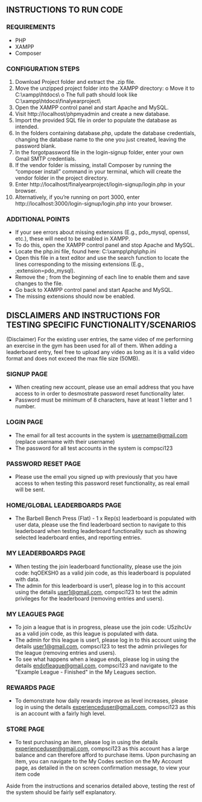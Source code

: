 

## INSTRUCTIONS TO RUN CODE

### REQUIREMENTS 
- PHP
- XAMPP 
- Composer
  
### CONFIGURATION STEPS 
1. Download Project folder and extract the .zip file. 
2. Move the unzipped project folder into the XAMPP directory: 
o Move it to C:\xampp\htdocs\ 
o The full path should look like C:\xampp\htdocs\finalyearproject\ 
3. Open the XAMPP control panel and start Apache and MySQL. 
4. Visit http://localhost/phpmyadmin and create a new database. 
5. Import the provided SQL file in order to populate the database as intended. 
6. In the folders containing database.php, update the database credentials, 
changing the database name to the one you just created, leaving the password 
blank. 
7. In the forgotpassword file in the login-signup folder, enter your own Gmail 
SMTP credentials. 
8. If the vendor folder is missing, install Composer by running the “composer 
install”  command in your terminal, which will create the vendor folder in the 
project directory. 
9. Enter http://localhost/finalyearproject/login-signup/login.php in your browser. 
10. Alternatively, if you’re running on port 3000, enter http://localhost:3000/login-signup/login.php into your browser.
    
### ADDITIONAL POINTS 
- If your see errors about missing extensions (E.g., pdo_mysql, openssl, etc.), 
these will need to be enabled in XAMPP.
- To do this, open the XAMPP control panel and stop Apache and MySQL. 
- Locate the php.ini file, found here: C:\xampp\php\php.ini 
- Open this file in a text editor and use the search function to locate the lines 
corresponding to the missing extensions (E.g., ;extension=pdo_mysql). 
- Remove the ; from the beginning of each line to enable them and save changes 
to the file. 
- Go back to XAMPP control panel and start Apache and MySQL. 
- The missing extensions should now be enabled. 


## DISCLAIMERS AND INSTRUCTIONS FOR TESTING SPECIFIC FUNCTIONALITY/SCENARIOS

(Disclaimer) For the existing user entries, the same video of me performing an exercise in the gym has been used for all of them. When adding a leaderboard entry, feel free to upload any video as long as it is a valid video format and does not exceed the max file size (50MB).  

### SIGNUP PAGE
- When creating new account, please use an email address that you have access to in order to desmostrate password reset functionality later.
- Password must be minimum of 8 characters, have at least 1 letter and 1 number.

### LOGIN PAGE
- The email for all test accounts in the system is username@gmail.com (replace username with their username)
- The password for all test accounts in the system is compsci123

### PASSWORD RESET PAGE
- Please use the email you signed up with previously that you have access to when testing this password reset functionality, as real email will be sent.

### HOME/GLOBAL LEADERBOARDS PAGE
- The Barbell Bench Press (Flat) - 1 x Rep(s) leaderboard is populated with user data, please use the find leaderboard section to navigate to this leaderboard when testing leaderboard functionality such as showing selected leaderboard enties, and reporting entries.

### MY LEADERBOARDS PAGE
- When testing the join leaderboard functionality, please use the join code: hqOEKSH0 as a valid join code, as this leaderboard is populated with data.
- The admin for this leaderboard is user1, please log in to this account using the details user1@gmail.com, compsci123 to test the admin privileges for the leaderboard (removing entries and users).

### MY LEAGUES PAGE
- To join a league that is in progress, please use the join code: U5zihcUv as a valid join code, as this league is populated with data.
- The admin for this league is user1, please log in to this account using the details user1@gmail.com, compsci123 to test the admin privileges for the league (removing entries and users).
- To see what happens when a league ends, please log in using the details  endofleague@gmail.com, compsci123 and navigate to the "Example League - Finished" in the My Leagues section.

### REWARDS PAGE
- To demonstrate how daily rewards improve as level increases, please log in using the details experienceduser@gmail.com, compsci123 as this is an account with a fairly high level.

### STORE PAGE
- To test purchasing an item, please log in using the details experienceduser@gmail.com, compsci123 as this account has a large balance and can therefore afford to purchase items. Upon purchasing an item, you can navigate to the My Codes section on the My Account page, as detailed in the on screen confirmation message, to view your item code

Aside from the instructions and scenarios detailed above, testing the rest of the system should be fairly self explanatory. 

